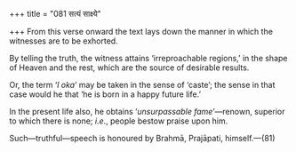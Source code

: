 +++
title = "081 सत्यं साक्ष्ये"

+++
From this verse onward the text lays down the manner in which the
witnesses are to be exhorted.

By telling the truth, the witness attains ‘irreproachable regions,’ in
the shape of Heaven and the rest, which are the source of desirable
results.

Or, the term ‘*l oka*’ may be taken in the sense of ‘caste’; the sense
in that case would he that ‘he is born in a happy future life.’

In the present life also, he obtains ‘*unsurpassable fame*’—renown,
superior to which there is none; *i.e*., people bestow praise upon him.

Such—truthful—speech is honoured by Brahmā, Prajāpati, himself.—(81)


